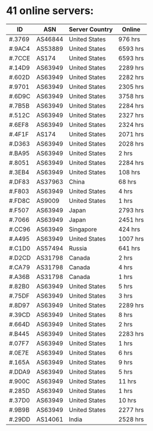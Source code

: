 # 41 online servers:

| ID | ASN | Server Country | Online |
| ------ | ------ | ------ | ------ |
| #.3769 | AS46844 | United States | 976 hrs |
| #.9AC4 | AS53889 | United States | 6593 hrs |
| #.7CCE | AS174 | United States | 6593 hrs |
| #.14D9 | AS63949 | United States | 2289 hrs |
| #.602D | AS63949 | United States | 2282 hrs |
| #.9701 | AS63949 | United States | 2305 hrs |
| #.6D9C | AS63949 | United States | 3758 hrs |
| #.7B5B | AS63949 | United States | 2284 hrs |
| #.512C | AS63949 | United States | 2327 hrs |
| #.6EF8 | AS63949 | United States | 2324 hrs |
| #.4F1F | AS174 | United States | 2071 hrs |
| #.D363 | AS63949 | United States | 2028 hrs |
| #.BA95 | AS63949 | United States | 2 hrs |
| #.8051 | AS63949 | United States | 2284 hrs |
| #.3EB4 | AS63949 | United States | 108 hrs |
| #.DF83 | AS37963 | China | 68 hrs |
| #.F803 | AS63949 | United States | 4 hrs |
| #.FD8C | AS9009 | United States | 1 hrs |
| #.F507 | AS63949 | Japan | 2793 hrs |
| #.7066 | AS63949 | Japan | 2451 hrs |
| #.CC96 | AS63949 | Singapore | 424 hrs |
| #.A495 | AS63949 | United States | 1007 hrs |
| #.C1D0 | AS57494 | Russia | 641 hrs |
| #.D2CD | AS31798 | Canada | 2 hrs |
| #.CA79 | AS31798 | Canada | 4 hrs |
| #.A36B | AS31798 | Canada | 1 hrs |
| #.82B0 | AS63949 | United States | 5 hrs |
| #.75DF | AS63949 | United States | 3 hrs |
| #.8D97 | AS63949 | United States | 2289 hrs |
| #.39CD | AS63949 | United States | 8 hrs |
| #.664D | AS63949 | United States | 2 hrs |
| #.B445 | AS63949 | United States | 2283 hrs |
| #.07F7 | AS63949 | United States | 1 hrs |
| #.0E7E | AS63949 | United States | 6 hrs |
| #.165A | AS63949 | United States | 9 hrs |
| #.DDA9 | AS63949 | United States | 5 hrs |
| #.900C | AS63949 | United States | 11 hrs |
| #.285D | AS63949 | United States | 1 hrs |
| #.37D0 | AS63949 | United States | 10 hrs |
| #.9B9B | AS63949 | United States | 2277 hrs |
| #.29DD | AS14061 | India | 2528 hrs |

